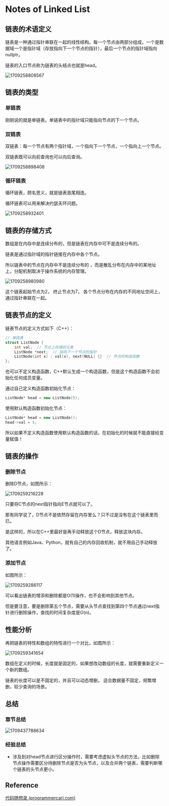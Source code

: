 # Notes of Linked List

## 链表的术语定义

链表是一种通过指针串联在一起的线性结构。每一个节点由两部分组成，一个是数据域一个是指针域（存放指向下一个节点的指针），最后一个节点的指针域指向nullptr。

链表的入口节点称为链表的头结点也就是head。

![1709258808567](image/Note_Linked_List/1709258808567.png)

## 链表的类型

### 单链表

刚刚说的就是单链表。单链表中的指针域只能指向节点的下一个节点。

### 双链表

双链表：每一个节点有两个指针域，一个指向下一个节点，一个指向上一个节点。

双链表既可以向前查询也可以向后查询。

![1709258898408](image/Note_Linked_List/1709258898408.png)

### 循环链表

循环链表，顾名思义，就是链表首尾相连。

循环链表可以用来解决约瑟夫环问题。

![1709258932401](image/Note_Linked_List/1709258932401.png)

## 链表的存储方式

数组是在内存中是连续分布的，但是链表在内存中可不是连续分布的。

链表是通过指针域的指针链接在内存中各个节点。

所以链表中的节点在内存中不是连续分布的 ，而是散乱分布在内存中的某地址上，分配机制取决于操作系统的内存管理。

![1709258980980](image/Note_Linked_List/1709258980980.png)

这个链表起始节点为2， 终止节点为7， 各个节点分布在内存的不同地址空间上，通过指针串联在一起。

## 链表节点的定义

链表节点的定义方式如下（C++）：

```cpp
// 单链表
struct ListNode {
    int val;  // 节点上存储的元素
    ListNode *next;  // 指向下一个节点的指针
    ListNode(int x) : val(x), next(NULL) {}  // 节点的构造函数
};
```

也可以不定义构造函数，C++默认生成一个构造函数，但是这个构造函数不会初始化任何成员变量。

通过自己定义构造函数初始化节点：

```cpp
ListNode* head = new ListNode(5);
```

使用默认构造函数初始化节点：

```cpp
ListNode* head = new ListNode();
head->val = 5;
```

所以如果不定义构造函数使用默认构造函数的话，在初始化的时候就不能直接给变量赋值！

## 链表的操作

### 删除节点

删除D节点，如图所示：

![1709259216228](image/Note_Linked_List/1709259216228.png)

只要将C节点的next指针指向E节点就可以了。

那有同学说了，D节点不是依然存留在内存里么？只不过是没有在这个链表里而已。

是这样的，所以在C++里最好是再手动释放这个D节点，释放这块内存。

其他语言例如Java、Python，就有自己的内存回收机制，就不用自己手动释放了。

### 添加节点

如图所示：

![1709259286117](image/Note_Linked_List/1709259286117.png)

可以看出链表的增添和删除都是O(1)操作，也不会影响到其他节点。

但是要注意，要是删除第五个节点，需要从头节点查找到第四个节点通过next指针进行删除操作，查找的时间复杂度是O(n)。

## 性能分析

再把链表的特性和数组的特性进行一个对比，如图所示：

![1709259341654](image/Note_Linked_List/1709259341654.png)

数组在定义的时候，长度就是固定的，如果想改动数组的长度，就需要重新定义一个新的数组。

链表的长度可以是不固定的，并且可以动态增删， 适合数据量不固定，频繁增删，较少查询的场景。

## 总结

### 章节总结

![1709437788634](image/Note_Linked_List/1709437788634.png)

### 经验总结

* 涉及到对head节点进行区分操作时，需要考虑虚拟头节点的方法，比如删除节点操作需要区分待删除节点是否为头节点，以及合并两个链表，需要判断哪个链表的头节点更小。

## Reference

[代码随想录 (programmercarl.com)](https://www.programmercarl.com/%E9%93%BE%E8%A1%A8%E7%90%86%E8%AE%BA%E5%9F%BA%E7%A1%80.html)
